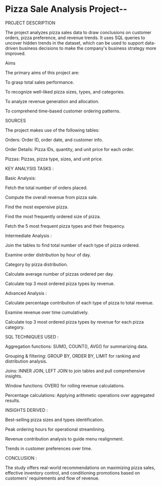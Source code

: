 # Pizza Sale Analysis Project--

 PROJECT DESCRIPTION

The project analyzes pizza sales data to draw conclusions on customer orders, pizza preference, and revenue trends. It uses SQL queries to uncover hidden trends in the dataset, which can be used to support data-driven business decisions to make the company's business strategy more improved.

Aims 

The primary aims of this project are:

To grasp total sales performance.

To recognize well-liked pizza sizes, types, and categories.

To analyze revenue generation and allocation.

To comprehend time-based customer ordering patterns.

 SOURCES

The project makes use of the following tables:

Orders: Order ID, order date, and customer info.

Order Details: Pizza IDs, quantity, and unit price for each order.

Pizzas: Pizzas, pizza type, sizes, and unit price.

 KEY ANALYSIS TASKS :

Basic Analysis:

Fetch the total number of orders placed.

Compute the overall revenue from pizza sale.

Find the most expensive pizza.

Find the most frequently ordered size of pizza.

Fetch the 5 most frequent pizza types and their frequency.

Intermediate Analysis :

Join the tables to find total number of each type of pizza ordered.

Examine order distribution by hour of day.

Category by pizza distribution.

Calculate average number of pizzas ordered per day.

Calculate top 3 most ordered pizza types by revenue.

Advanced Analysis :

Calculate percentage contribution of each type of pizza to total revenue.

Examine revenue over time cumulatively.

Calculate top 3 most ordered pizza types by revenue for each pizza category.

 SQL TECHNIQUES USED :

Aggregation functions: SUM(), COUNT(), AVG() for summarizing data.

Grouping & filtering: GROUP BY, ORDER BY, LIMIT for ranking and distribution analysis.

Joins: INNER JOIN, LEFT JOIN to join tables and pull comprehensive insights.

Window functions: OVER() for rolling revenue calculations.

Percentage calculations: Applying arithmetic operations over aggregated results.

INSIGHTS DERIVED :

Best-selling pizza sizes and types identification.

Peak ordering hours for operational streamlining.

Revenue contribution analysis to guide menu realignment.

Trends in customer preferences over time.

CONCLUSION :

The study offers real-world recommendations on maximizing pizza sales, effective inventory control, and conditioning promotions based on customers' requirements and flow of revenue.
